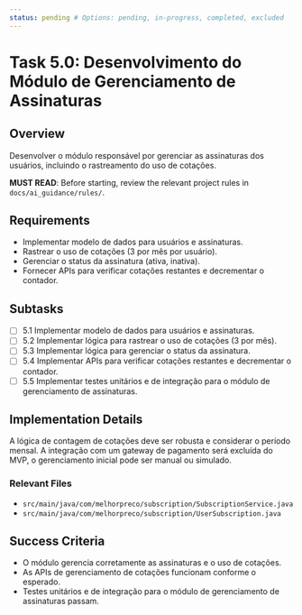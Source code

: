 ```yaml
---
status: pending # Options: pending, in-progress, completed, excluded
---
```


# Task 5.0: Desenvolvimento do Módulo de Gerenciamento de Assinaturas

## Overview

Desenvolver o módulo responsável por gerenciar as assinaturas dos usuários, incluindo o rastreamento do uso de cotações.

**MUST READ**: Before starting, review the relevant project rules in `docs/ai_guidance/rules/`.

## Requirements

- Implementar modelo de dados para usuários e assinaturas.
- Rastrear o uso de cotações (3 por mês por usuário).
- Gerenciar o status da assinatura (ativa, inativa).
- Fornecer APIs para verificar cotações restantes e decrementar o contador.

## Subtasks

- [ ] 5.1 Implementar modelo de dados para usuários e assinaturas.
- [ ] 5.2 Implementar lógica para rastrear o uso de cotações (3 por mês).
- [ ] 5.3 Implementar lógica para gerenciar o status da assinatura.
- [ ] 5.4 Implementar APIs para verificar cotações restantes e decrementar o contador.
- [ ] 5.5 Implementar testes unitários e de integração para o módulo de gerenciamento de assinaturas.

## Implementation Details

A lógica de contagem de cotações deve ser robusta e considerar o período mensal.
A integração com um gateway de pagamento será excluída do MVP, o gerenciamento inicial pode ser manual ou simulado.

### Relevant Files

- `src/main/java/com/melhorpreco/subscription/SubscriptionService.java`
- `src/main/java/com/melhorpreco/subscription/UserSubscription.java`

## Success Criteria

- O módulo gerencia corretamente as assinaturas e o uso de cotações.
- As APIs de gerenciamento de cotações funcionam conforme o esperado.
- Testes unitários e de integração para o módulo de gerenciamento de assinaturas passam.
